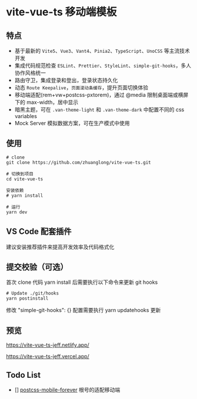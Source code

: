 # vite-vue-ts 移动端模板

## 特点
- 基于最新的 `Vite5`、`Vue3`、`Vant4`、`Pinia2`、`TypeScript`、`UnoCSS` 等主流技术开发
- 集成代码规范检查 `ESLint`、`Prettier`、`StyleLint`、`simple-git-hooks`，多人协作风格统一
- 路由守卫，集成登录和登出，登录状态持久化
- 动态 `Route Keepalive`，`页面滚动条缓存`，提升页面切换体验
- 移动端适配(rem+vw+postcss-pxtorem)，通过 @media 限制桌面端或横屏下的 max-width，居中显示
- 暗黑主题，可在 `.van-theme-light` 和 `.van-theme-dark` 中配置不同的 css variables
- Mock Server 模拟数据方案，可在生产模式中使用

## 使用

```
# clone
git clone https://github.com/zhuanglong/vite-vue-ts.git

# 切换到项目
cd vite-vue-ts

安装依赖
# yarn install

# 运行
yarn dev
```

## VS Code 配套插件

建议安装推荐插件来提高开发效率及代码格式化

## 提交校验（可选）

首次 clone 代码 yarn install 后需要执行以下命令来更新 git hooks

```
# Update ./git/hooks
yarn postinstall
```

修改 "simple-git-hooks": {} 配置需要执行 yarn updatehooks 更新

## 预览

https://vite-vue-ts-jeff.netlify.app/

https://vite-vue-ts-jeff.vercel.app/

## Todo List

- [] [postcss-mobile-forever](https://github.com/wswmsword/postcss-mobile-forever) 根号的适配移动端
